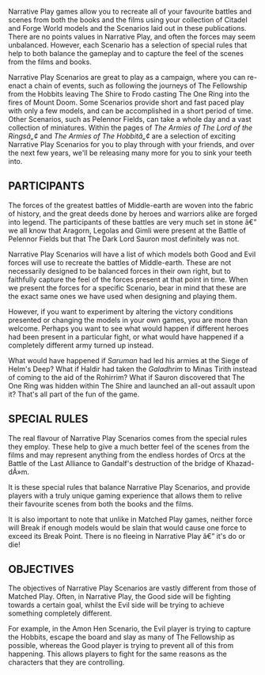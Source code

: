﻿Narrative Play games allow you to recreate all of your favourite battles and scenes from both the books and the films using your collection of Citadel and Forge World models and the Scenarios laid out in these publications. There are no points values in Narrative Play, and often the forces may seem unbalanced. However, each Scenario has a selection of special rules that help to both balance the gameplay and to capture the feel of the scenes from the films and books.

Narrative Play Scenarios are great to play as a campaign, where you can re-enact a chain of events, such as following the journeys of The Fellowship from the Hobbits leaving The Shire to Frodo casting The One Ring into the fires of Mount Doom. Some Scenarios provide short and fast paced play with only a few models, and can be accomplished in a short period of time. Other Scenarios, such as Pelennor Fields, can take a whole day and a vast collection of miniatures. Within the pages of *The Armies of The Lord of the Ringsâ„¢* and *The Armies of The Hobbitâ„¢* are a selection of exciting Narrative Play Scenarios for you to play through with your friends, and over the next few years, we'll be releasing many more for you to sink your teeth into.

## PARTICIPANTS

The forces of the greatest battles of Middle-earth are woven into the fabric of history, and the great deeds done by heroes and warriors alike are forged into legend. The participants of these battles are very much set in stone â€” we all know that Aragorn, Legolas and Gimli were present at the Battle of Pelennor Fields but that The Dark Lord Sauron most definitely was not.

Narrative Play Scenarios will have a list of which models both Good and Evil forces will use to recreate the battles of Middle-earth. These are not necessarily designed to be balanced forces in their own right, but to faithfully capture the feel of the forces present at that point in time. When we present the forces for a specific Scenario, bear in mind that these are the exact same ones we have used when designing and playing them.

However, if you want to experiment by altering the victory conditions presented or changing the models in your own games, you are more than welcome. Perhaps you want to see what would happen if different heroes had been present in a particular fight, or what would have happened if a completely different army turned up instead.

What would have happened if *Saruman* had led his armies at the Siege of Helm's Deep? What if Haldir had taken the *Galadhrim* to Minas Tirith instead of coming to the aid of the Rohirrim? What if Sauron discovered that The One Ring was hidden within The Shire and launched an all-out assault upon it? That's all part of the fun of the game.

## SPECIAL RULES

The real flavour of Narrative Play Scenarios comes from the special rules they employ. These help to give a much better feel of the scenes from the films and may represent anything from the endless hordes of Orcs at the Battle of the Last Alliance to Gandalf's destruction of the bridge of Khazad-dÃ»m.

It is these special rules that balance Narrative Play Scenarios, and provide players with a truly unique gaming experience that allows them to relive their favourite scenes from both the books and the films.

It is also important to note that unlike in Matched Play games, neither force will Break if enough models would be slain that would cause one force to exceed its Break Point. There is no fleeing in Narrative Play â€” it's do or die!

## OBJECTIVES

The objectives of Narrative Play Scenarios are vastly different from those of Matched Play. Often, in Narrative Play, the Good side will be fighting towards a certain goal, whilst the Evil side will be trying to achieve something completely different.

For example, in the Amon Hen Scenario, the Evil player is trying to capture the Hobbits, escape the board and slay as many of The Fellowship as possible, whereas the Good player is trying to prevent all of this from happening. This allows players to fight for the same reasons as the characters that they are controlling.
